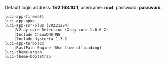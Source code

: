 Default login address: **192.168.10.1**, username: **root**, password: **password**.

```
luci-app-firewall
luci-app-opkg
luci-app-ssr-plus (20221224)
    |V2ray-core Selection (Xray-core 1.6.6-2)
    |Include ChinaDNS-NG
    |Include Hysteria 1.3.2
luci-app-turboacc
    |FastPath Engine (Use flow offloading)
luci-theme-argon
luci-theme-bootstrap
```
